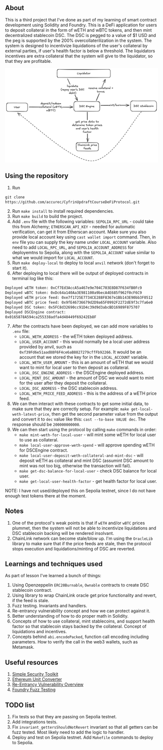 ## About

This is a third project that I've done as part of my learning of smart contract development using Solidity and Foundry. This is a DeFi application for users to deposit collateral in the form of wETH and wBTC tokens, and then mint decentralized stablecoin DSC. The DSC is pegged to a value of $1 USD and the peg is supported by the 200% overcollaterilization in the system. The system is designed to incentivize liquidations of the user's collateral by external parties, if user's health factor is below a threshold. The liquidators incentives are extra collateral that the system will give to the liquidator, so that they are profitable.

![Protocol diagram](/resources/Protocol%20diagram.png)

## Using the repository

1) Run
```
git clone https://github.com/accurec/CyfrinUpdraftCourseDeFiProtocol.git
```
2) Run `make install` to install required dependencies.
3) Run `make build` to build the project.
4) Add `.env` file with the following variables: `SEPOLIA_RPC_URL` - could take this from Alchemy; `ETHERSCAN_API_KEY` - needed for automatic verification, can get it from Etherscan account. Make sure you also provide local account key using `cast wallet import` command. Then, in `env` file you can supply the key name under `LOCAL_ACCOUNT` variable. Also need to add `LOCAL_RPC_URL`, and `SEPOLIA_ACCOUNT_ADDRESS` for deployemtns to Sepolia, along with the `SEPOLIA_ACCOUNT` value similar to what we would import for `LOCAL_ACCOUNT`.
5) Run `make deploy-local` to deploy to local `anvil` network (don't forget to start it).
6) After deploying to local there will be output of deployed contracts in terminal log like this:
```
Deployed wETH token: 0xCf7Ed3AccA5a467e9e704C703E8D87F634fB0Fc9
Deployed wBTC token: 0xDc64a140Aa3E981100a9becA4E685f962f0cF6C9
Deployed wETH price feed: 0xe7f1725E7734CE288F8367e1Bb143E90bb3F0512
Deployed wBTC price feed: 0x9fE46736679d2D9a65F0992F2272dE9f3c7fa6e0
Deployed DSC token: 0x5FC8d32690cc91D4c39d9d3abcBD16989F875707
Deployed DSCEngine contract: 0x0165878A594ca255338adfa4d48449f69242Eb8F
```
7) After the contracts have been deployed, we can add more variables to `.env` file: 
   - `LOCAL_WETH_ADDRESS` - the wETH token deployed address.
   - `LOCAL_USER_ACCOUNT` - this would normally be a local user address provided by anvil, such as `0xf39Fd6e51aad88F6F4ce6aB8827279cffFb92266`. It would be an account that we stored the key for in the `LOCAL_ACCOUNT` variable.
   - `LOCAL_WETH_USER_AMOUNT` - this is an amount of wETH that we would want to mint for local user to then deposit as collateral.
   - `LOCAL_DSC_ENGINE_ADDRESS` - the DSCEngine deployed address.
   - `LOCAL_MINT_DSC_AMOUNT` - the amount of DSC we would want to mint for the user after they deposit the collateral.
   - `LOCAL_DSC_ADDRESS` - the DSC stablecoin address.
   - `LOCAL_WETH_PRICE_FEED_ADDRESS` - this is the address of a wETH price feed.
8) We can then interact with these contracts to get some initial data, to make sure that they are correctly setup. For example: `make get-local-weth-latest-price`, then get the second parameter value from the output and convert it to `dec` value like this: `cast --to-base VALUE dec`. The response should be `200000000000`.
9) We can then start using the protocol by calling `make` commands in order:
   - `make mint-weth-for-local-user` - will mint some wETH for local user to use as collateral.
   - `make local-user-approve-weth-spend` - will approve spending wETH for DSCEngine contract.
   - `make local-user-deposit-weth-collateral-and-mint-dsc` - will deposit wETH as collateral and mint DSC (assumint DSC amount to mint was not too big, otherwise the transaction will fail).
   - `make get-dsc-balance-for-local-user` - check DSC balance for local user.
   - `make get-local-user-health-factor` - get health factor for local user.

NOTE: I have not used/deployed this on Sepolia testnet, since I do not have enough test tokens there at the moment.

## Notes

1) One of the protocol's weak points is that if `wETH` and/or `wBTC` prices plummet, then the system will not be able to incentivize liquidations and DSC stablecoin backing will be rendered insolvant.
2) ChainLink network can become stale/blow up. I'm using the `OracleLib` library to make sure that if the price feeds are stale, then the protocol stops execution and liquidations/minting of DSC are reverted.

## Learnings and techniques used

As part of lesson I've learned a bunch of things:
1) Using Openzeppelin `ERC20Burnable`, `Ownable` contracts to create DSC stablecoin contract.
2) Using library to wrap ChainLink oracle get price functionality and revert, if the feed is stale.
3) Fuzz testing. Invariants and handlers.
4) Re-entrancy vulnerability concept and how we can protect against it.
5) Better understanding of how to do proper math in Solidity.
6) Concepts of how to use collateral, mint stablecoins, and support health factor so that stablecoin stays backed by the collateral. Concept of liquidations and incentives.
7) Concepts behind `abi.encodePacked`, function call encoding including parameters. How to verify the call in the web3 wallets, such as Metamask.

## Useful resources

1) [Simple Security Toolkit](https://github.com/nascentxyz/simple-security-toolkit/tree/main)
2) [Ethereum Unit Converter](https://eth-converter.com/)
3) [Re-Entrancy Vulnerability Overview](https://owasp.org/www-project-smart-contract-top-10/2023/en/src/SC01-reentrancy-attacks.html#:~:text=A%20reentrancy%20attack%20exploits%20the,withdrawals%2C%20using%20the%20same%20state.)
4) [Foundry Fuzz Testing](https://book.getfoundry.sh/forge/fuzz-testing)

## TODO list

1) Fix tests so that they are passing on Sepolia testnet.
2) Add integrations tests.
3) Fix `invariant_gettersShouldNotRevert` invariant so that all getters can be fuzz tested. Most likely need to add the logic to handler.
4) Deploy and test on Sepolia testnet. Add `Makefile` commands to deploy to Sepolia.